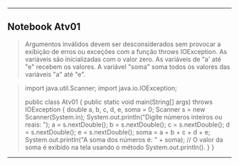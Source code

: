 <hr>

## Notebook Atv01

>   Argumentos inválidos devem ser desconsiderados sem provocar a exibição de erros ou exceções com a função throws IOException.
>   As variáveis são inicializadas com o valor zero.
>   As variáveis de "a' até "e" recebem os valores.
>   A variável "soma" soma todos os valores das variáveis "a" até "e".

> import java.util.Scanner;
> import java.io.IOException;
> 
> public class Atv01 {
>   public static void main(String[] args) throws IOException {
>       double a, b, c, d, e, soma = 0;
        Scanner s = new Scanner(System.in);
        System.out.println("Digite números inteiros ou reais: ");
        a = s.nextDouble();
        b = s.nextDouble();
        c = s.nextDouble();
        d = s.nextDouble();
        e = s.nextDouble();
        soma = a + b + c + d + e;
        System.out.println("A soma dos números é: " + soma); // O valor da soma é exibido na tela usando o método System.out.println().
    }
} 

<hr>
